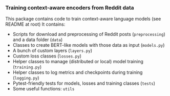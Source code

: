 ### Training context-aware encoders from Reddit data 
This package contains code to train context-aware language models (see README at root)
It contains:
- Scripts for download and preprocessing of Reddit posts (```preprocessing```) and a data folder (```data```)
- Classes to create BERT-like models with those data as input (```models.py```)
- A bunch of custom layers (```layers.py```)
- Custom loss classes (```losses.py```)
- Helper classes to manage (distributed or local) model training (```training.py```)
- Helper classes to log metrics and checkpoints during training (```logging.py```)
- Pytest-friendly tests for models, losses and training classes (```tests```)
- Some useful functions: ```utils```
